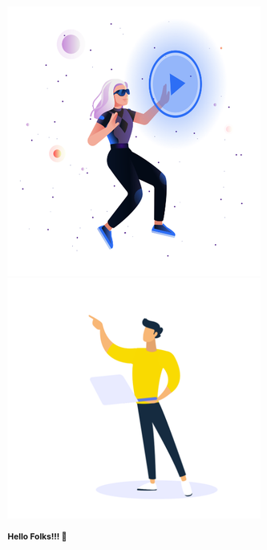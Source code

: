 
<!-- <img height="180em" src="https://github-readme-stats.vercel.app/api?username=njnithin&show_icons=true&hide_border=true&&count_private=true&include_all_commits=true" /> -->

<!-- <img height="390em" src="img/programming.svg" /> -->

![Flying](./img/log-in-girl.svg)
![Flying](./img/welcome.svg)
### Hello Folks!!! 👋
<!--
**njnithin/njnithin** is a ✨ _special_ ✨ repository because its `README.md` (this file) appears on your GitHub profile.

Here are some ideas to get you started:

- 🔭 I’m currently working on ...
- 🌱 I’m currently learning ...
- 👯 I’m looking to collaborate on ...
- 🤔 I’m looking for help with ...
- 💬 Ask me about ...
- 📫 How to reach me: ...
- 😄 Pronouns: ...
- ⚡ Fun fact: ...
-->
